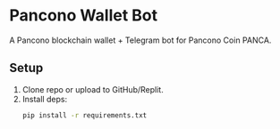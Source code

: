 # Pancono Wallet Bot

A Pancono blockchain wallet + Telegram bot for Pancono Coin PANCA.

## Setup

1. Clone repo or upload to GitHub/Replit.
2. Install deps:
   ```bash
   pip install -r requirements.txt
